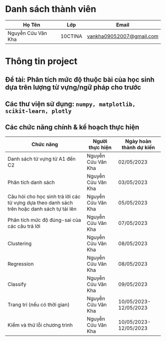 # Danh sách thành viên
Họ Tên|Lớp|Email
-|-|-
Nguyễn Cửu Vân Kha|10CTINA|vankha09052007@gmail.com

# Thông tin project
## Đề tài: Phân tích mức độ thuộc bài của học sinh dựa trên lượng từ vựng/ngữ pháp cho trước
## Các thư viện sử dụng: `numpy, matplotlib, scikit-learn, plotly`

## Các chức năng chính & kế hoạch thực hiện

Chức năng|Người thực hiện|Ngày hoàn thành dự kiến
-|-|-
Danh sách từ vựng từ A1 đến C2|Nguyễn Cửu Vân Kha|02/05/2023
Phân tích danh sách|Nguyễn Cửu Vân Kha|03/05/2023
Câu hỏi cho học sinh trả lời các từ vựng dựa theo danh sách trên hoặc danh sách tự tải lên|Nguyễn Cửu Vân Kha|05/05/2023
Phân tích mức độ đúng-sai của các câu trả lời|Nguyễn Cửu Vân Kha|07/05/2023
Clustering|Nguyễn Cửu Vân Kha|08/05/2023
Regression|Nguyễn Cửu Vân Kha|08/05/2023
Classify|Nguyễn Cửu Vân Kha|09/05/2023
Trang trí (nếu có thời gian)|Nguyễn Cửu Vân Kha|10/05/2023-12/05/2023
Kiểm và thử lỗi chương trình|Nguyễn Cửu Vân Kha|10/05/2023-12/05/2023

